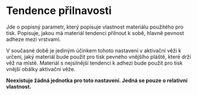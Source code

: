 Tendence přilnavosti
====
Jde o popisný parametr, který popisuje vlastnost materiálu použitého pro tisk. Popisuje, jakou má materiál tendenci přilnout k sobě, hlavně pevnost adheze mezi vrstvami.

V současné době je jediným účinkem tohoto nastavení v aktivační věži k určení, jaký materiál bude použit pro tisk pevného vnějšího pláště, které drží věž na místě. Materiál s nejsilnější tendencí k adhezi bude použit pro tisk vnější obálky aktivační věže.

**Neexistuje žádná jednotka pro toto nastavení. Jedná se pouze o relativní vlastnost.**